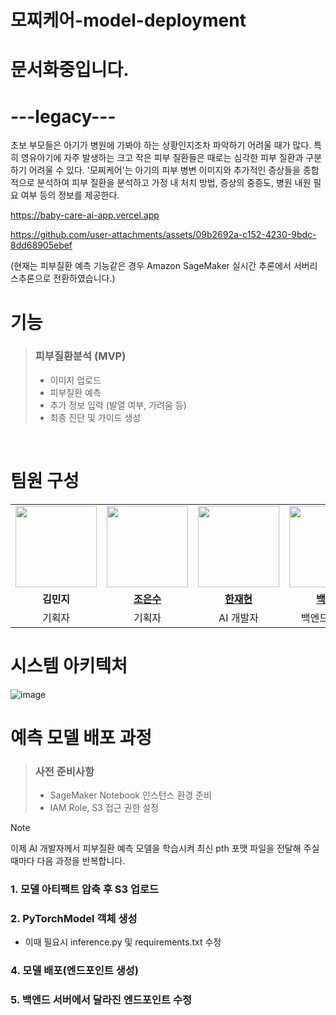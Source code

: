 # 모찌케어-model-deployment

# 문서화중입니다.

# ---legacy---

초보 부모들은 아기가 병원에 가봐야 하는 상황인지조차 파악하기 어려울 때가 많다. 특히 영유아기에 자주 발생하는 크고 작은 피부 질환들은 때로는 심각한 피부 질환과 구분하기 어려울 수 있다. '모찌케어'는 아기의 피부 병변 이미지와 추가적인 증상들을 종합적으로 분석하여 피부 질환을 분석하고 가정 내 처치 방법, 증상의 중증도, 병원 내원 필요 여부 등의 정보를 제공한다.

https://baby-care-ai-app.vercel.app

https://github.com/user-attachments/assets/09b2692a-c152-4230-9bdc-8dd68905ebef

(현재는 피부질환 예측 기능같은 경우 Amazon SageMaker 실시간 추론에서 서버리스추론으로 전환하였습니다.)

# 기능 
> ### 피부질환분석 (MVP)
> - 이미지 업로드 
> - 피부질환 예측 
> - 추가 정보 입력 (발열 여부, 가려움 등) 
> - 최종 진단 및 가이드 생성 

<br>

# 팀원 구성
<table style="width: 100%;">
<tr>
    <td align="center" style="width: 49%;"><img src="https://github.com/user-attachments/assets/31670ccd-0bdb-4697-bfc4-7962e7e01e69" width="130px;" alt=""></a></td>
    <td align="center" style="width: 49%;"><img src="https://avatars.githubusercontent.com/u/65113282?v=4" width="130px;" alt=""></a></td>
    <td align="center" style="width: 49%;"><img src="https://avatars.githubusercontent.com/u/108132550?v=4" width="130px;" alt=""></a></td>
    <td align="center" style="width: 49%;"><img src="https://avatars.githubusercontent.com/u/99312529?v=4" width="130px;" alt=""></a></td>
    <td align="center" style="width: 49%;"><img src="https://avatars.githubusercontent.com/u/59814042?v=4" width="130px;" alt=""></a></td>
</tr>
<tr>
    <td align="center"><b>김민지</b></a></td>
    <td align="center"><a href="https://github.com/eundoobidoobab"><b>조은수</b></a></td>
    <td align="center"><a href="https://github.com/hanjh193"><b>한재현</b></a></td>
    <td align="center"><a href="https://github.com/BaxDailyGit"><b>백승진</b></a></td>
    <td align="center"><a href="https://github.com/gustn1029"><b>김현수</b></a></td>
</tr>
<tr>
    <td align="center">기획자</td>
    <td align="center">기획자</td>
    <td align="center">AI 개발자</td>
    <td align="center">백엔드 개발자</td>
    <td align="center">프론트엔드 개발자</td>
</tr>
</table>

# 시스템 아키텍처
![image](https://github.com/user-attachments/assets/326d5366-600b-4e24-a440-593697053262)


# 예측 모델 배포 과정

> ### 사전 준비사항
> - SageMaker Notebook 인스턴스 환경 준비
> - IAM Role, S3 접근 권한 설정

> [!NOTE]
> 이제 AI 개발자께서 피부질환 예측 모델을 학습시켜 최신 pth 포맷 파일을 전달해 주실 때마다 다음 과정을 반복합니다.
> 
> ### 1. 모델 아티팩트 압축 후 S3 업로드
> ### 2. PyTorchModel 객체 생성
>    - 이때 필요시 inference.py 및 requirements.txt 수정
> ### 4. 모델 배포(엔드포인트 생성)
> ### 5. 백엔드 서버에서 달라진 엔드포인트 수정

